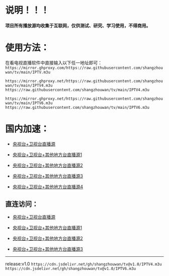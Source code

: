 # 说明！！！
#### 项目所有播放源均收集于互联网，仅供**测试、研究、学习使用**，不得**商用**。

# 使用方法：

  在看电视直播软件中直接输入以下任一地址即可：
  `https://mirror.ghproxy.com/https://raw.githubusercontent.com/shangzhouwan/tv/main/IPTV.m3u`

  `https://mirror.ghproxy.net/https://raw.githubusercontent.com/shangzhouwan/tv/main/IPTV4.m3u
  https://raw.githubusercontent.com/shangzhouwan/tv/main/IPTV4.m3u`


  `https://mirror.ghproxy.net/https://raw.githubusercontent.com/shangzhouwan/tv/main/IPTV6.m3u
  https://raw.githubusercontent.com/shangzhouwan/tv/main/IPTV6.m3u`
  
# 国内加速：


- [央视台+卫视台直播源](https://mirror.ghproxy.com/https://raw.githubusercontent.com/shangzhouwan/tv/main/home.m3u8)

- [央视台+卫视台+其他地方台直播源1](https://mirror.ghproxy.com/https://raw.githubusercontent.com/shangzhouwan/tv/main/home2.m3u8)

- [央视台+卫视台+其他地方台直播源2](https://mirror.ghproxy.com/https://raw.githubusercontent.com/shangzhouwan/tv/main/IPTV.m3u)

- [央视台+卫视台+其他地方台直播源3](https://mirror.ghproxy.com/https://raw.githubusercontent.com/shangzhouwan/tv/main/IPTV4.m3u)

- [央视台+卫视台+其他地方台直播源4](https://mirror.ghproxy.com/https://raw.githubusercontent.com/shangzhouwan/tv/main/IPTV6.m3u)

## 直连访问：

- [央视台+卫视台直播源](https://raw.githubusercontent.com/shangzhouwan/tv/main/home.m3u8)

- [央视台+卫视台+其他地方台直播源1](https://raw.githubusercontent.com/shangzhouwan/tv/main/home2.m3u8)

- [央视台+卫视台+其他地方台直播源2](https://raw.githubusercontent.com/shangzhouwan/tv/main/IPTV4.m3u)

- [央视台+卫视台+其他地方台直播源3](https://raw.githubusercontent.com/shangzhouwan/tv/main/IPTV6.m3u)


-------------
release:v1.0
`https://cdn.jsdelivr.net/gh/shangzhouwan/tv@v1.0/IPTV4.m3u`
`https://cdn.jsdelivr.net/gh/shangzhouwan/tv@v1.0/IPTV6.m3u`
